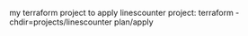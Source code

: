 my terraform project
to apply linescounter project:
terraform -chdir=projects/linescounter plan/apply 
